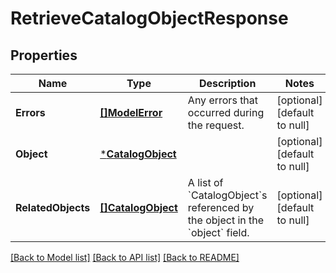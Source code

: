 # RetrieveCatalogObjectResponse

## Properties

 Name               | Type                                    | Description                                                                                    | Notes                        
--------------------|-----------------------------------------|------------------------------------------------------------------------------------------------|------------------------------
 **Errors**         | [**[]ModelError**](Error.md)            | Any errors that occurred during the request.                                                   | [optional] [default to null] 
 **Object**         | [***CatalogObject**](CatalogObject.md)  |                                                                                                | [optional] [default to null] 
 **RelatedObjects** | [**[]CatalogObject**](CatalogObject.md) | A list of &#x60;CatalogObject&#x60;s referenced by the object in the &#x60;object&#x60; field. | [optional] [default to null] 

[[Back to Model list]](../README.md#documentation-for-models) [[Back to API list]](../README.md#documentation-for-api-endpoints) [[Back to README]](../README.md)

